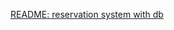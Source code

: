 [README: reservation system with db](https://github.com/mshmwr/reservation-system-with-db/blob/main/README.md)
